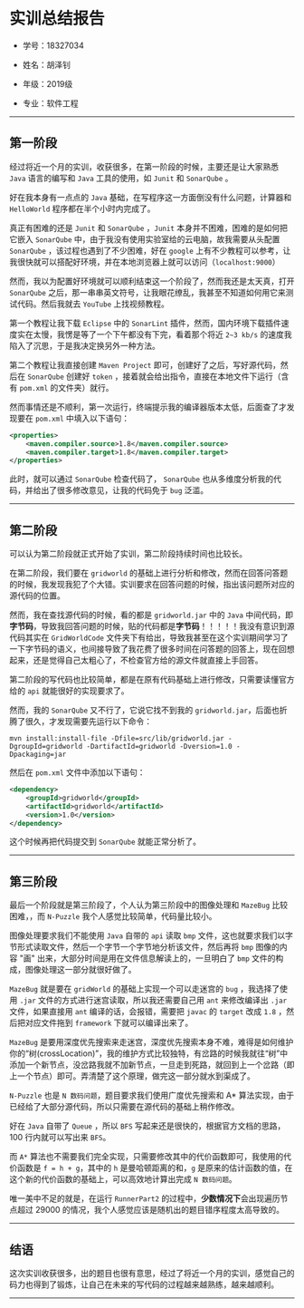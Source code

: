 # 实训总结报告

* 学号：18327034

* 姓名：胡泽钊

* 年级：2019级
* 专业：软件工程

---

## 第一阶段

经过将近一个月的实训，收获很多，在第一阶段的时候，主要还是让大家熟悉 `Java` 语言的编写和 `Java` 工具的使用，如 `Junit` 和 `SonarQube` 。

好在我本身有一点点的 `Java` 基础，在写程序这一方面倒没有什么问题，计算器和 `HelloWorld` 程序都在半个小时内完成了。

真正有困难的还是 `Junit` 和 `SonarQube` ，`Junit` 本身并不困难，困难的是如何把它嵌入 `SonarQube` 中，由于我没有使用实验室给的云电脑，故我需要从头配置 `SonarQube` ，该过程也遇到了不少困难，好在 `google` 上有不少教程可以参考，让我很快就可以搭配好环境，并在本地浏览器上就可以访问（`localhost:9000`）

然而，我以为配置好环境就可以顺利结束这一个阶段了，然而我还是太天真，打开 `SonarQube` 之后，那一串串英文符号，让我眼花缭乱，我甚至不知道如何用它来测试代码。然后我就去 `YouTube` 上找视频教程。

第一个教程让我下载 `Eclipse` 中的 `SonarLint` 插件，然而，国内环境下载插件速度实在太慢，我愣是等了一个下午都没有下完，看着那个将近 `2~3 kb/s` 的速度我陷入了沉思，于是我决定换另外一种方法。

第二个教程让我直接创建 `Maven Project` 即可，创建好了之后，写好源代码，然后在 `SonarQube` 创建好 `token` ，接着就会给出指令，直接在本地文件下运行（含有 `pom.xml` 的文件夹）就行。

然而事情还是不顺利，第一次运行，终端提示我的编译器版本太低，后面查了才发现要在 `pom.xml` 中填入以下语句：

```xml
<properties>
    <maven.compiler.source>1.8</maven.compiler.source>
    <maven.compiler.target>1.8</maven.compiler.target>
</properties>
```

此时，就可以通过 `SonarQube` 检查代码了， `SonarQube` 也从多维度分析我的代码，并给出了很多修改意见，让我的代码免于 `bug` 泛滥。

---

## 第二阶段

可以认为第二阶段就正式开始了实训，第二阶段持续时间也比较长。

在第二阶段，我们要在 `gridworld` 的基础上进行分析和修改，然而在回答问答题的时候，我发现我犯了个大错。实训要求在回答问题的时候，指出该问题所对应的源代码的位置。

然而，我在查找源代码的时候，看的都是 `gridworld.jar` 中的 `Java` 中间代码，即**字节码**，导致我回答问题的时候，贴的代码都是**字节码**！！！！！我没有意识到源代码其实在 `GridWorldCode` 文件夹下有给出，导致我甚至在这个实训期间学习了一下字节码的语义，也间接导致了我花费了很多时间在问答题的回答上，现在回想起来，还是觉得自己太粗心了，不检查官方给的源文件就直接上手回答。

第二阶段的写代码也比较简单，都是在原有代码基础上进行修改，只需要读懂官方给的 `api` 就能很好的实现要求了。

然而，我的 `SonarQube` 又不行了，它说它找不到我的 `gridworld.jar`，后面也折腾了很久，才发现需要先运行以下命令：

```
mvn install:install-file -Dfile=src/lib/gridworld.jar -DgroupId=gridworld -DartifactId=gridworld -Dversion=1.0 -Dpackaging=jar
```

然后在 `pom.xml` 文件中添加以下语句：

```xml
<dependency>
    <groupId>gridworld</groupId>
    <artifactId>gridworld</artifactId>
    <version>1.0</version>
</dependency>
```

这个时候再把代码提交到 `SonarQube` 就能正常分析了。

---

## 第三阶段

最后一个阶段就是第三阶段了，个人认为第三阶段中的图像处理和 `MazeBug` 比较困难，，而 `N-Puzzle` 我个人感觉比较简单，代码量比较小。

图像处理要求我们不能使用 `Java` 自带的 `api` 读取 `bmp` 文件，这也就要求我们以字节形式读取文件，然后一个字节一个字节地分析该文件，然后再将 `bmp` 图像的内容 "画" 出来，大部分时间是用在文件信息解读上的，一旦明白了 `bmp` 文件的构成，图像处理这一部分就很好做了。

`MazeBug` 就是要在 `gridWorld` 的基础上实现一个可以走迷宫的 `bug` ，我选择了使用 `.jar` 文件的方式进行迷宫读取，所以我还需要自己用 `ant` 来修改编译出 `.jar` 文件，如果直接用 `ant` 编译的话，会报错，需要把 `javac` 的 `target` 改成 `1.8` ，然后把对应文件拖到 `framework` 下就可以编译出来了。

`MazeBug` 是要用深度优先搜索来走迷宫，深度优先搜索本身不难，难得是如何维护你的“树(crossLocation)”，我的维护方式比较独特，有岔路的时候我就往“树”中添加一个新节点，没岔路我就不加新节点，一旦走到死路，就回到上一个岔路（即上一个节点）即可。弄清楚了这个原理，做完这一部分就水到渠成了。

`N-Puzzle` 也是 `N 数码问题`，题目要求我们使用广度优先搜索和 A* 算法实现，由于已经给了大部分源代码，所以只需要在源代码的基础上稍作修改。

好在 `Java` 自带了 `Queue` ，所以 `BFS` 写起来还是很快的，根据官方文档的思路，100 行内就可以写出来 `BFS`。

而 `A*` 算法也不需要我们完全实现，只需要修改其中的代价函数即可，我使用的代价函数是 `f = h + g`，其中的 `h` 是曼哈顿距离的和，`g` 是原来的估计函数的值，在这个新的代价函数的基础上，可以高效地计算出完成 `N 数码问题`。

唯一美中不足的就是，在运行 `RunnerPart2` 的过程中，**少数情况下**会出现遍历节点超过 29000 的情况，我个人感觉应该是随机出的题目错序程度太高导致的。

---

## 结语

这次实训收获很多，出的题目也很有意思，经过了将近一个月的实训，感觉自己的码力也得到了锻炼，让自己在未来的写代码的过程越来越熟练，越来越顺利。

---

